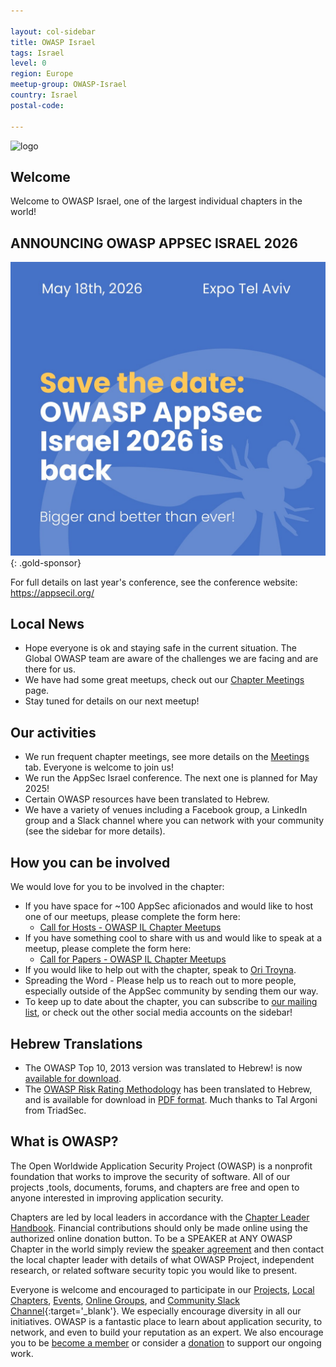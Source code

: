 ```yaml
---

layout: col-sidebar
title: OWASP Israel
tags: Israel
level: 0
region: Europe
meetup-group: OWASP-Israel
country: Israel
postal-code: 

---
```


![logo](assets/images/Owasp_Israel_logo.png "Owasp Israel") 

## Welcome

Welcome to OWASP Israel, one of the largest individual chapters in the world!

## ANNOUNCING OWASP APPSEC ISRAEL 2026

![logo](assets/images/savethedate2026.jpg "Owasp Israel"){: .gold-sponsor}

For full details on last year's conference, see the conference website: <https://appsecil.org/>

## Local News
 
* Hope everyone is ok and staying safe in the current situation. The Global OWASP team are aware of the challenges we are facing and are there for us.
* We have had some great meetups, check out our [Chapter Meetings](https://owasp.org/www-chapter-israel/#div-meetings) page.
* Stay tuned for details on our next meetup!

## Our activities

* We run frequent chapter meetings, see more details on the <a href="https://owasp.org/www-chapter-israel/#div-meetings" target="_blank">Meetings</a> tab. Everyone is welcome to join us!
* We run the AppSec Israel conference. The next one is planned for May 2025!
* Certain OWASP resources have been translated to Hebrew.
* We have a variety of venues including a Facebook group, a LinkedIn group and a Slack channel where you can network with your community (see the sidebar for more details).

## How you can be involved 

We would love for you to be involved in the chapter:

* If you have space for ~100 AppSec aficionados and would like to host one of our meetups, please complete the form here:
    * [Call for Hosts - OWASP IL Chapter Meetups](https://docs.google.com/forms/d/1XfF0xObIVGVUmQUCrwBj8WCnKO_kFpdy3HzzbyWEMB4)
* If you have something cool to share with us and would like to speak at a meetup, please complete the form here:
    * [Call for Papers - OWASP IL Chapter Meetups](https://docs.google.com/forms/d/e/1FAIpQLSeKvD3QipueLRAddpFiizoYAr-fT_xUqsWPI-upg2w8Tli2bw/viewform)
* If you would like to help out with the chapter, speak to [Ori Troyna](mailto:ori.troyna@owasp.org).
* Spreading the Word - Please help us to reach out to more people, especially outside of the AppSec community by sending them our way.
* To keep up to date about the chapter, you can subscribe to [our mailing list](https://groups.google.com/u/1/a/owasp.org/g/israel-chapter), or check out the other social media accounts on the sidebar!  

## Hebrew Translations

* The OWASP Top 10, 2013 version was translated to Hebrew\!
is now [available for download](https://wiki.owasp.org/images/1/1b/OWASP_Top_10_2013-Hebrew.pdf).
* The [OWASP Risk Rating Methodology](https://www.owasp.org/index.php/File:OWASP_Risk_Rating_Methodology-Hebrew.pdf)<!--, part of the [OWASP Testing Project](OWASP_Testing_Project ),--> has been translated to Hebrew, and is available for download in [PDF format](https://www.owasp.org/images/6/61/OWASP_Risk_Rating_Methodology-Hebrew.pdf). Much thanks to Tal Argoni from TriadSec.


## What is OWASP?

The Open Worldwide Application Security Project (OWASP) is a nonprofit foundation that works to improve the security of software. All of our projects ,tools, documents, forums, and chapters are free and open to anyone interested in improving application security. 

Chapters are led by local leaders in accordance with the [Chapter Leader Handbook](https://owasp.org/www-policy/). Financial contributions should only be made online using the authorized online donation button. To be a SPEAKER at ANY OWASP Chapter in the world simply review the [speaker agreement](https://owasp.org/www-policy/) and then contact the local chapter leader with details of what OWASP Project, independent research, or related software security topic you would like to present.

Everyone is welcome and encouraged to participate in our [Projects](/projects), [Local Chapters](/chapters), [Events](/events), [Online Groups](https://groups.google.com/a/owasp.com/), and [Community Slack Channel](https://owasp.slack.com/){:target='_blank'}. We especially encourage diversity in all our initiatives. OWASP is a fantastic place to learn about application security, to network, and even to build your reputation as an expert. We also encourage you to be [become a member](/membership) or consider a [donation](/donate) to support our ongoing work.

<a rel="me" href="https://infosec.exchange/@OWASP_IL"></a>
<a rel="me" href="https://infosec.exchange/@OWASPIL"></a>
